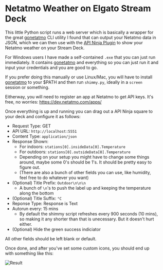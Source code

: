 # Netatmo Weather on Elgato Stream Deck

This little Python script runs a web server which is basically a wrapper for the great [gonetatmo](https://github.com/tanaikech/gonetatmo) CLI utility I found that can output your Netatmo data in JSON, which we can then use with the [API Ninja Plugin](https://barraider.com/) to show your Netatmo weather on your Stream Deck.

For Windows users I have made a self-contained `.exe` that you can just run immediately. It contains [gonetatmo](https://github.com/tanaikech/gonetatmo) and everything so you can just run it and input your credentials and you are good to go.

If you prefer doing this manually or use Linux/Mac, you will have to install [gonetatmo](https://github.com/tanaikech/gonetatmo) to your $PATH and then run `shimmy.py`, ideally in a `screen` session or something.

Eitherway, you will need to register an app at Netatmo to get API keys. It's free, no worries: https://dev.netatmo.com/apps/

Once everything is up and running you can drag out a API Ninja square to your deck and configure it as follows:

- Request Type: GET
- API URL: `http://localhost:5551`
- Content Type: `application/json`
- Response Shown: 
	- For indoors: `stations[0].insideData[0].Temperature` 
	- For outdoors: `stations[0].outsideData[0].Temperature`
	- Depending on your setup you might have to change some things around, maybe some 0's should be 1's. It should be pretty easy to figure out.
	- (There are also a bunch of other fields you can use, like humidity, feel free to do whatever you want)
- (Optional) Title Prefix: `Outdoor\n\n\n`
	- A bunch of `\n`'s to push the label up and keeping the temperature along the bottom
- (Optional) Title Suffix: `°C`
- Reponse Type: Response is Text
- Autorun every: 15 mins
	- By default the shimmy script refreshes every 900 seconds (10 mins), so making it any shorter than that is unecessary. But it doesn't hurt either.
- (Optional) Hide the green success indiciator

All other fields should be left blank or default.

Once done, and after you've set some custom icons, you should end up with something like this:

![Result](https://lambdan.se/img/shellfish/6950193.jpg)
